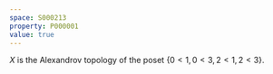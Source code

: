 ```yaml
---
space: S000213
property: P000001
value: true
---
```


$X$ is the Alexandrov topology of the poset $\left\{ 0 < 1, 0 < 3, 2 < 1, 2 < 3 \right\}$.
